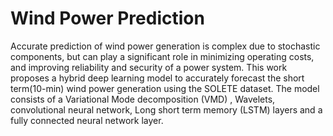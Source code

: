 # Wind Power Prediction
Accurate prediction of wind power generation is complex due to stochastic components, but can play a significant role in minimizing operating costs, and improving reliability and security of a power system. This work proposes a hybrid deep learning model to accurately forecast the short term(10-min) wind power generation using the SOLETE dataset. The model consists of a Variational Mode decomposition (VMD) , Wavelets, convolutional neural network, Long short term memory (LSTM) layers and a fully connected neural network layer.

